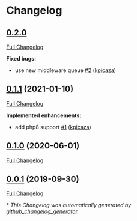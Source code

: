 # Changelog

## [0.2.0](https://github.com/antidot-framework/fast-router-adapter/tree/0.2.0)

[Full Changelog](https://github.com/antidot-framework/fast-router-adapter/compare/0.1.1...0.2.0)

**Fixed bugs:**

- use new middleware queue [\#2](https://github.com/antidot-framework/fast-router-adapter/pull/2) ([kpicaza](https://github.com/kpicaza))

## [0.1.1](https://github.com/antidot-framework/fast-router-adapter/tree/0.1.1) (2021-01-10)

[Full Changelog](https://github.com/antidot-framework/fast-router-adapter/compare/0.1.0...0.1.1)

**Implemented enhancements:**

- add php8 support [\#1](https://github.com/antidot-framework/fast-router-adapter/pull/1) ([kpicaza](https://github.com/kpicaza))

## [0.1.0](https://github.com/antidot-framework/fast-router-adapter/tree/0.1.0) (2020-06-01)

[Full Changelog](https://github.com/antidot-framework/fast-router-adapter/compare/0.0.1...0.1.0)

## [0.0.1](https://github.com/antidot-framework/fast-router-adapter/tree/0.0.1) (2019-09-30)

[Full Changelog](https://github.com/antidot-framework/fast-router-adapter/compare/adefac3660b34ae87c69ce87b12bcdc2b28f382f...0.0.1)



\* *This Changelog was automatically generated by [github_changelog_generator](https://github.com/github-changelog-generator/github-changelog-generator)*
